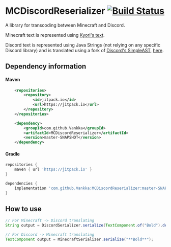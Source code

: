 # MCDiscordReserializer [![Build Status](https://travis-ci.org/Vankka/MCDiscordReserializer.svg?branch=master)](https://travis-ci.org/Vankka/MCDiscordReserializer)
A library for transcoding between Minecraft and Discord.

Minecraft text is represented using [Kyori's text](https://github.com/KyoriPowered/text).

Discord text is represented using Java Strings (not relying on any specific Discord library) 
and is translated using a fork of [Discord's SimpleAST](https://github.com/discordapp/SimpleAST), 
[here](https://github.com/Vankka/SimpleAST).

## Dependency information

#### Maven
```xml
	<repositories>
		<repository>
		    <id>jitpack.io</id>
		    <url>https://jitpack.io</url>
		</repository>
	</repositories>

	<dependency>
	    <groupId>com.github.Vankka</groupId>
	    <artifactId>MCDiscordReserializer</artifactId>
	    <version>master-SNAPSHOT</version>
	</dependency>
```

#### Gradle
```groovy
repositories {
    maven { url 'https://jitpack.io' }
}

dependencies {
    implementation 'com.github.Vankka:MCDiscordReserializer:master-SNAPSHOT'
}
```

## How to use
```java
// For Minecraft -> Discord translating
String output = DiscordSerializer.serialize(TextComponent.of("Bold").decoration(TextDecoration.BOLD, true));

// For Discord -> Minecraft translating
TextComponent output = MinecraftSerializer.serialize("**Bold**");
```
